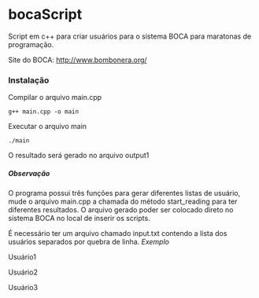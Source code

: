# bocaScript
Script em c++ para criar usuários para o sistema BOCA para maratonas de programação.

Site do BOCA: http://www.bombonera.org/

<h3> Instalação </h3>

Compilar o arquivo main.cpp

```
g++ main.cpp -o main

```
Executar o arquivo main

```
./main

```
O resultado será gerado no arquivo output1

<h5>Observação</h5>

O programa possui três funções para gerar diferentes listas de usuário, mude o arquivo main.cpp a chamada do método 
start_reading para ter diferentes resultados. O arquivo gerado poder ser colocado direto no sistema BOCA no local de inserir
os scripts.

É necessário ter um arquivo chamado input.txt contendo a lista dos usuários separados por quebra de linha.
<i>Exemplo</i>

Usuário1

Usuário2

Usuário3

